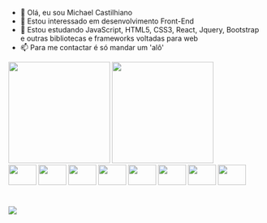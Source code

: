 - 👋 Olá, eu sou Michael Castilhiano
- 👀 Estou interessado em desenvolvimento Front-End
- 🌱 Estou estudando JavaScript, HTML5, CSS3, React, Jquery, Bootstrap e outras bibliotecas e frameworks voltadas para web
- 📫 Para me contactar é só mandar um 'alô'
<div>
  <img height="200em" src="https://github-readme-stats.vercel.app/api?username=michael-castilhiano&show_icons=true&theme=dark">
  <img height="200em" src="https://github-readme-stats.vercel.app/api/top-langs/?username=michael-castilhiano&layout-compact&langs_count=16&theme=dark">
</div>
<div style="display: inline_block">
  <img height="40px" width="55px" src="https://cdn.jsdelivr.net/gh/devicons/devicon/icons/javascript/javascript-plain.svg"/>
  <img height="40px" width="55px" src="https://cdn.jsdelivr.net/gh/devicons/devicon/icons/typescript/typescript-original.svg" />
  <img height="40px" width="55px" src="https://cdn.jsdelivr.net/gh/devicons/devicon/icons/html5/html5-original.svg"/>
  <img height="40px" width="55px" src="https://cdn.jsdelivr.net/gh/devicons/devicon/icons/css3/css3-original.svg"/>
  <img height="40px" width="55px" src="https://cdn.jsdelivr.net/gh/devicons/devicon/icons/react/react-original.svg"/>
  <img height="40px" width="55px" src="https://cdn.jsdelivr.net/gh/devicons/devicon/icons/sass/sass-original.svg"/> 
  <img height="40px" width="55px" src="https://cdn.jsdelivr.net/gh/devicons/devicon/icons/python/python-original.svg"/>
  <img height="40px" width="55px" src="https://cdn.jsdelivr.net/gh/devicons/devicon/icons/jquery/jquery-original.svg"/>
</div>

#

<div>
  <a href="https://www.linkedin.com/in/michael-castilhiano/" target="_blank"><img src="https://img.shields.io/badge/LinkedIn-0077B5?style=for-the-badge&logo=linkedin&logoColor=white"></a>
</div>
